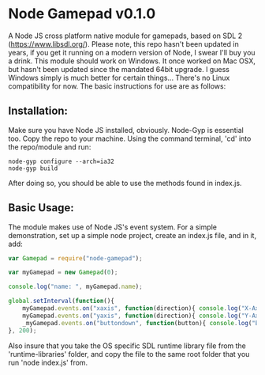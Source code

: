 # Node Gamepad v0.1.0

A Node JS cross platform native module for gamepads, based on SDL 2 (https://www.libsdl.org/). Please note, this repo hasn't been updated in years, if you get it running on a modern version of Node, I swear I'll buy you a drink.
This module should work on Windows. It once worked on Mac OSX, but hasn't been updated since the mandated 64bit upgrade. I guess Windows simply is much better for certain things... There's no Linux compatibility for now. The basic instructions for use are as follows:

## Installation:
Make sure you have Node JS installed, obviously. Node-Gyp is essential too.
Copy the repo to your machine. Using the command terminal, 'cd' into the repo/module and run:

```
node-gyp configure --arch=ia32
node-gyp build
```

After doing so, you should be able to use the methods found in index.js.

## Basic Usage:
The module makes use of Node JS's event system. For a simple demonstration, set up a simple node project, create an index.js file, and in it, add:

```javascript
var Gamepad = require("node-gamepad");

var myGamepad = new Gamepad(0);

console.log("name: ", myGamepad.name);

global.setInterval(function(){
    myGamepad.events.on("xaxis", function(direction){ console.log("X-Axis: ", direction); });
    myGamepad.events.on("yaxis", function(direction){ console.log("Y-Axis: ", direction); });
    _myGamepad.events.on("buttondown", function(button){ console.log("Button: ", direction); })
}, 200);
```

Also insure that you take the OS specific SDL runtime library file from the 'runtime-libraries' folder, and copy the file to the same root folder that you run 'node index.js' from.
